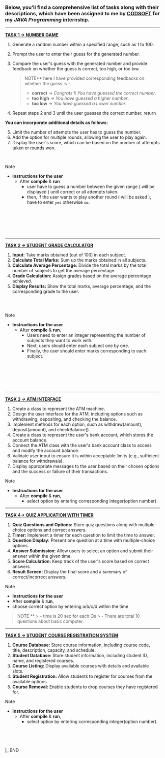 ### Below, you’ll find a comprehensive list of tasks along with their descriptions, which have been assigned to me by [CODSOFT](https://www.codsoft.in/) for my **_JAVA Programming_** internship.

********************************************************************************************************************************
**[TASK 1 ->  NUMBER GAME](https://github.com/superguine/CODSOFT/blob/main/NumGame.java)**

1. Generate a random number within a specified range, such as 1 to 100.
2. Prompt the user to enter their guess for the generated number.
3. Compare the user's guess with the generated number and provide feedback on whether the guess is correct, too high, or too low.
   >NOTE** here I have provided corresponding feedbacks on whether the guess is -
   >- **correct** -> _Congrats !! You have guessed the correct number_.
   >- **too high** -> _You have guessed a higher number_.
   >- **too low** -> _You have guessed a Lower number_.

4. Repeat steps 2 and 3 until the user guesses the correct number.  return

**You can incorporate additional details as follows:**

5. Limit the number of attempts the user has to guess the number.
6. Add the option for multiple rounds, allowing the user to play again.
7. Display the user's score, which can be based on the number of attempts taken or rounds won.
<pre>

</pre>
> [!NOTE]
> - ****instructions for the user****
>    - After **compile** & **run**
>       - user have to guess a number between the given range ( will be displayed ) until correct or all attempts taken.
>       - then, if the user wants to play another round ( will be asked ), have to enter `yes` otherwise `no`.  
<pre>




   
</pre>
*********************************************************************************************************************************************************************************
**[TASK 2 -> STUDENT GRADE CALCULATOR](https://github.com/superguine/CODSOFT/blob/main/GradeCalc.java)**

1. **Input:** Take marks obtained (out of 100) in each subject.
2. **Calculate Total Marks:** Sum up the marks obtained in all subjects.
3. **Calculate Average Percentage:** Divide the total marks by the total number of subjects to get the average percentage.
4. **Grade Calculation:** Assign grades based on the average percentage achieved.
5. **Display Results:** Show the total marks, average percentage, and the corresponding grade to the user.
<pre>


</pre>
> [!NOTE]
> - ****Instructions for the user****
>    - After **compile** & **run**,
>       - Users need to enter an integer representing the number of subjects they want to work with.
>       - Next, users should enter each subject one by one.
>       - Finally, the user should enter marks corresponding to each subject.
<pre>




   
</pre>
*********************************************************************************************************************************************************************************
**[TASK 3 -> ATM INTERFACE](https://github.com/superguine/CODSOFT/blob/main/atm.java)**

1. Create a class to represent the ATM machine.
2. Design the user interface for the ATM, including options such as withdrawing, depositing, and checking the balance.
3. Implement methods for each option, such as withdraw(amount), deposit(amount), and checkBalance().
4. Create a class to represent the user's bank account, which stores the account balance.
5. Connect the ATM class with the user's bank account class to access and modify the account balance.
6. Validate user input to ensure it is within acceptable limits (e.g., sufficient balance for withdrawals).
7. Display appropriate messages to the user based on their chosen options and the success or failure of their transactions.

> [!NOTE]
> - ****Instructions for the user****
>    - After **compile** & **run**,
>       - select option by entering corresponding integer(option number).



************************************************************************************************************************
 **[TASK 4-> QUIZ APPLICATION WITH TIMER](https://github.com/superguine/CODSOFT/blob/main/quiz.java)**

1. **Quiz Questions and Options:** Store quiz questions along with multiple-choice options and correct answers.
2. **Timer:** Implement a timer for each question to limit the time to answer.
3. **Question Display:** Present one question at a time with multiple-choice options.
4. **Answer Submission:** Allow users to select an option and submit their answer within the given time.
5. **Score Calculation:** Keep track of the user's score based on correct answers. 
6. **Result Screen:** Display the final score and a summary of correct/incorrect answers.
   
> [!NOTE]
>    - ****Instructions for the user****
>    - After **compile** & **run**,
>    - choose correct option by entering a/b/c/d within the time 
  
   > NOTE ** 
      > - time is 20 sec for each Qs
      > - There are total 10 questions about basic computer.


*********************************************************************************************************************************************************************************
**[TASK 5 -> STUDENT COURSE REGISTRATION SYSTEM](https://github.com/superguine/CODSOFT/blob/main/courseReg.java)**     

1. **Course Database:** Store course information, including course code, title, description, capacity, and schedule.
2. **Student Database:** Store student information, including student ID, name, and registered courses.
3. **Course Listing:** Display available courses with details and available slots.
4. **Student Registration:** Allow students to register for courses from the available options.
5. **Course Removal:** Enable students to drop courses they have registered for.

> [!NOTE]
> - ****Instructions for the user****
>    - After **compile** & **run**,
>       - select option by entering corresponding integer(option number).
<pre>


   
</pre>

|_ END
